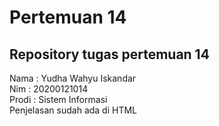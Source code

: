 # Pertemuan 14
<h2> Repository tugas pertemuan 14 </h2>
Nama  :  Yudha Wahyu Iskandar <br>
Nim   :  20200121014 <br>
Prodi :  Sistem Informasi <br>
Penjelasan sudah ada di HTML
